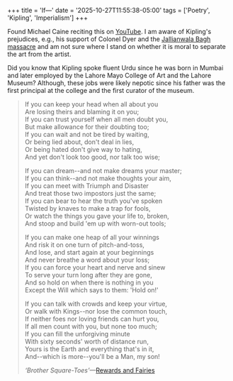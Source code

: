 +++
title = 'If—'
date = '2025-10-27T11:55:38-05:00'
tags = ['Poetry', 'Kipling', 'Imperialism']
+++

Found Michael Caine reciting this on [YouTube][caine]. I am aware of
Kipling's prejudices, e.g., his support of Colonel Dyer and the
[Jallianwala Bagh massacre][massacre] and am not sure where I stand on
whether it is moral to separate the art from the artist.

Did you know that Kipling spoke fluent Urdu since he was born in
Mumbai and later employed by the Lahore Mayo College of Art and the
Lahore Museum?  Although, these jobs were likely nepotic since his
father was the first principal at the college and the first curator of
the museum.


> If you can keep your head when all about you  
>  Are losing theirs and blaming it on you;  
> If you can trust yourself when all men doubt you,  
>  But make allowance for their doubting too;  
> If you can wait and not be tired by waiting,  
>  Or being lied about, don't deal in lies,  
> Or being hated don't give way to hating,  
>  And yet don't look too good, nor talk too wise;
>
> If you can dream--and not make dreams your master;  
>  If you can think--and not make thoughts your aim,  
> If you can meet with Triumph and Disaster  
>  And treat those two impostors just the same;  
> If you can bear to hear the truth you've spoken  
>  Twisted by knaves to make a trap for fools,  
> Or watch the things you gave your life to, broken,  
>  And stoop and build 'em up with worn-out tools;
>
> If you can make one heap of all your winnings  
>  And risk it on one turn of pitch-and-toss,  
> And lose, and start again at your beginnings  
>  And never breathe a word about your loss;  
> If you can force your heart and nerve and sinew  
>  To serve your turn long after they are gone,  
> And so hold on when there is nothing in you  
>  Except the Will which says to them: 'Hold on!'
>
> If you can talk with crowds and keep your virtue,  
>  Or walk with Kings--nor lose the common touch,  
> If neither foes nor loving friends can hurt you,  
>  If all men count with you, but none too much;  
> If you can fill the unforgiving minute  
>  With sixty seconds' worth of distance run,  
> Yours is the Earth and everything that's in it,  
>  And--which is more--you'll be a Man, my son!
> 
> _‘Brother Square-Toes’_—[Rewards and Fairies][gutenberg]


[caine]: https://youtu.be/SaNRIqOgqFw
[gutenberg]: https://www.gutenberg.org/cache/epub/32772/pg32772.txt
[massacre]: https://en.wikipedia.org/wiki/Jallianwala_Bagh_massacre

